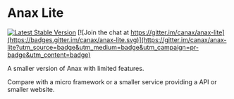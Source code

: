 Anax Lite
=========================

[![Latest Stable Version](https://poser.pugx.org/anax/anax-lite/v/stable)](https://packagist.org/packages/anax/anax-lite)
[![Join the chat at https://gitter.im/canax/anax-lite](https://badges.gitter.im/canax/anax-lite.svg)](https://gitter.im/canax/anax-lite?utm_source=badge&utm_medium=badge&utm_campaign=pr-badge&utm_content=badge)

A smaller version of Anax with limited features.

Compare with a micro framework or a smaller service providing a API or smaller website.
